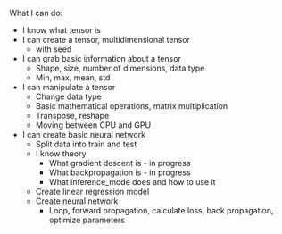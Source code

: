 What I can do:

- I know what tensor is
- I can create a tensor, multidimensional tensor
  - with seed
- I can grab basic information about a tensor
  - Shape, size, number of dimensions, data type
  - Min, max, mean, std
- I can manipulate a tensor
  - Change data type
  - Basic mathematical operations, matrix multiplication
  - Transpose, reshape
  - Moving between CPU and GPU
- I can create basic neural network
  - Split data into train and test
  - I know theory
    - What gradient descent is - in progress
    - What backpropagation is - in progress
    - What inference_mode does and how to use it
  - Create linear regression model
  - Create neural network
    - Loop, forward propagation, calculate loss, back propagation, optimize parameters
